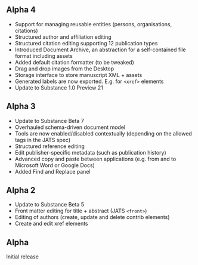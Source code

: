 ## Alpha 4

- Support for managing reusable entities (persons, organisations, citations)
- Structured author and affiliation editing
- Structured citation editing supporting 12 publication types
- Introduced Document Archive, an abstraction for a self-contained file format including assets
- Added default citation formatter (to be tweaked)
- Drag and drop images from the Desktop
- Storage interface to store manuscript XML + assets
- Generated labels are now exported. E.g. for `<xref>` elements
- Update to Substance 1.0 Preview 21

## Alpha 3

- Update to Substance Beta 7
- Overhauled schema-driven document model
- Tools are now enabled/disabled contextually (depending on the allowed tags in the JATS spec)
- Structured reference editing
- Edit publisher-specific metadata (such as publication history)
- Advanced copy and paste between applications (e.g. from and to Microsoft Word or Google Docs)
- Added Find and Replace panel

## Alpha 2

- Update to Substance Beta 5
- Front matter editing for title + abstract (JATS `<front>`)
- Editing of authors (create, update and delete contrib elements)
- Create and edit xref elements

## Alpha

Initial release
